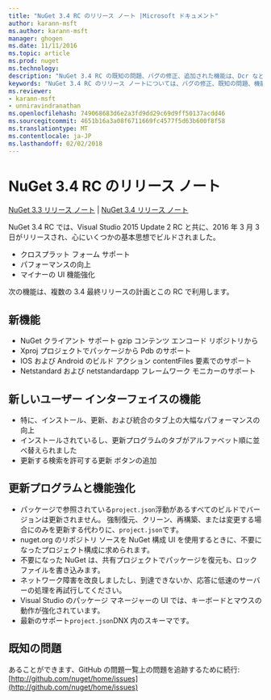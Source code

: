 ```yaml
---
title: "NuGet 3.4 RC のリリース ノート |Microsoft ドキュメント"
author: karann-msft
ms.author: karann-msft
manager: ghogen
ms.date: 11/11/2016
ms.topic: article
ms.prod: nuget
ms.technology: 
description: "NuGet 3.4 RC の既知の問題、バグの修正、追加された機能は、Dcr などのリリース ノートします。"
keywords: "NuGet 3.4 RC のリリース ノートについては、バグの修正、既知の問題、機能、Dcr を追加します。"
ms.reviewer:
- karann-msft
- unniravindranathan
ms.openlocfilehash: 749068683d6e2a3fd9dd29c69d9ff50137acdd46
ms.sourcegitcommit: 4651b16a3a08f6711669fc4577f5d63b600f8f58
ms.translationtype: MT
ms.contentlocale: ja-JP
ms.lasthandoff: 02/02/2018
---
```

# <a name="nuget-34-rc-release-notes"></a>NuGet 3.4 RC のリリース ノート

[NuGet 3.3 リリース ノート](../release-notes/nuget-3.3.md) | [NuGet 3.4 リリース ノート](../release-notes/nuget-3.4.md)

NuGet 3.4 RC では、Visual Studio 2015 Update 2 RC と共に、2016 年 3 月 3日がリリースされ、心にいくつかの基本思想でビルドされました。

* クロスプラット フォーム サポート
* パフォーマンスの向上
* マイナーの UI 機能強化

次の機能は、複数の 3.4 最終リリースの計画とこの RC で利用します。

## <a name="new-features"></a>新機能

* NuGet クライアント サポート gzip コンテンツ エンコード リポジトリから
* Xproj プロジェクトでパッケージから Pdb のサポート
* IOS および Android のビルド アクション contentFiles 要素でのサポート
* Netstandard および netstandardapp フレームワーク モニカーのサポート

## <a name="new-user-interface-features"></a>新しいユーザー インターフェイスの機能

* 特に、インストール、更新、および統合のタブ上の大幅なパフォーマンスの向上
* インストールされているし、更新プログラムのタブがアルファベット順に並べ替えられました
* 更新する検索を許可する更新 ボタンの追加

## <a name="updates-and-improvements"></a>更新プログラムと機能強化

* パッケージで参照されている`project.json`浮動があるすべてのビルドでバージョンは更新されません。 強制復元、クリーン、再構築、または変更する場合にのみを更新する代わりに、`project.json`です。
* nuget.org のリポジトリ ソースを NuGet 構成 UI を使用するときに、不要になったプロジェクト構成に求められます。
* 不要になった NuGet は、共有プロジェクトでパッケージを復元も、ロック ファイルを書き込みます。
* ネットワーク障害を改良しましたし、到達できないか、応答に低速のサーバーの処理を再試行してください。
* Visual Studio のパッケージ マネージャーの UI では、キーボードとマウスの動作が強化されています。
* 最新のサポート`project.json`DNX 内のスキーマです。

## <a name="known-issues"></a>既知の問題

あることができます、GitHub の問題一覧上の問題を追跡するために続行: [http://github.com/nuget/home/issues](http://github.com/nuget/home/issues)